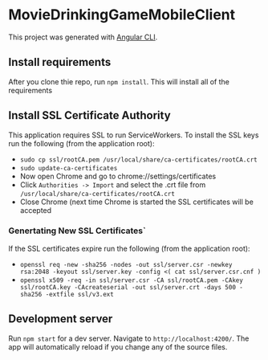 # MovieDrinkingGameMobileClient

This project was generated with [Angular CLI](https://github.com/angular/angular-cli).

## Install requirements

After you clone thie repo, run `npm install`. This will install all of the requirements

## Install SSL Certificate Authority

This application requires SSL to run ServiceWorkers. To install the SSL keys run the following (from the application root):
- `sudo cp ssl/rootCA.pem /usr/local/share/ca-certificates/rootCA.crt`
- `sudo update-ca-certificates`
- Now open Chrome and go to chrome://settings/certificates
- Click `Authorities -> Import` and select the .crt file from `/usr/local/share/ca-certificates/rootCA.crt`
- Close Chrome (next time Chrome is started the SSL certificates will be accepted

### Genertating New SSL Certificates`

If the SSL certificates expire run the following (from the application root):
- `openssl req -new -sha256 -nodes -out ssl/server.csr -newkey rsa:2048 -keyout ssl/server.key -config <( cat ssl/server.csr.cnf )`
- `openssl x509 -req -in ssl/server.csr -CA ssl/rootCA.pem -CAkey ssl/rootCA.key -CAcreateserial -out ssl/server.crt -days 500 -sha256 -extfile ssl/v3.ext`

## Development server

Run `npm start` for a dev server. Navigate to `http://localhost:4200/`. The app will automatically reload if you change any of the source files.
